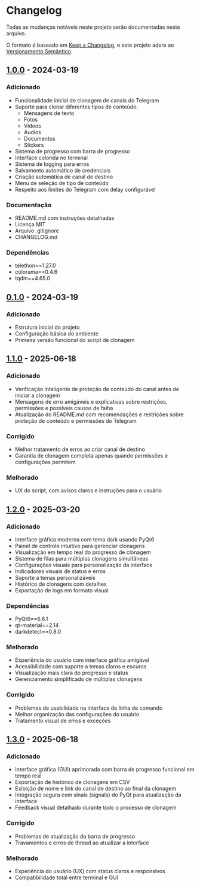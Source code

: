 # Changelog

Todas as mudanças notáveis neste projeto serão documentadas neste arquivo.

O formato é baseado em [Keep a Changelog](https://keepachangelog.com/pt-BR/1.0.0/),
e este projeto adere ao [Versionamento Semântico](https://semver.org/lang/pt-BR/).

## [1.0.0] - 2024-03-19

### Adicionado
- Funcionalidade inicial de clonagem de canais do Telegram
- Suporte para clonar diferentes tipos de conteúdo:
  - Mensagens de texto
  - Fotos
  - Vídeos
  - Áudios
  - Documentos
  - Stickers
- Sistema de progresso com barra de progresso
- Interface colorida no terminal
- Sistema de logging para erros
- Salvamento automático de credenciais
- Criação automática de canal de destino
- Menu de seleção de tipo de conteúdo
- Respeito aos limites do Telegram com delay configurável

### Documentação
- README.md com instruções detalhadas
- Licença MIT
- Arquivo .gitignore
- CHANGELOG.md

### Dependências
- telethon==1.27.0
- colorama==0.4.6
- tqdm==4.65.0

## [0.1.0] - 2024-03-19

### Adicionado
- Estrutura inicial do projeto
- Configuração básica do ambiente
- Primeira versão funcional do script de clonagem

## [1.1.0] - 2025-06-18

### Adicionado
- Verificação inteligente de proteção de conteúdo do canal antes de iniciar a clonagem
- Mensagens de erro amigáveis e explicativas sobre restrições, permissões e possíveis causas de falha
- Atualização do README.md com recomendações e restrições sobre proteção de conteúdo e permissões do Telegram

### Corrigido
- Melhor tratamento de erros ao criar canal de destino
- Garantia de clonagem completa apenas quando permissões e configurações permitem

### Melhorado
- UX do script, com avisos claros e instruções para o usuário

## [1.2.0] - 2025-03-20

### Adicionado
- Interface gráfica moderna com tema dark usando PyQt6
- Painel de controle intuitivo para gerenciar clonagens
- Visualização em tempo real do progresso de clonagem
- Sistema de filas para múltiplas clonagens simultâneas
- Configurações visuais para personalização da interface
- Indicadores visuais de status e erros
- Suporte a temas personalizáveis
- Histórico de clonagens com detalhes
- Exportação de logs em formato visual

### Dependências
- PyQt6==6.6.1
- qt-material==2.14
- darkdetect==0.8.0

### Melhorado
- Experiência do usuário com interface gráfica amigável
- Acessibilidade com suporte a temas claros e escuros
- Visualização mais clara do progresso e status
- Gerenciamento simplificado de múltiplas clonagens

### Corrigido
- Problemas de usabilidade na interface de linha de comando
- Melhor organização das configurações do usuário
- Tratamento visual de erros e exceções

## [1.3.0] - 2025-06-18

### Adicionado
- Interface gráfica (GUI) aprimorada com barra de progresso funcional em tempo real
- Exportação de histórico de clonagens em CSV
- Exibição de nome e link do canal de destino ao final da clonagem
- Integração segura com sinais (signals) do PyQt para atualização da interface
- Feedback visual detalhado durante todo o processo de clonagem

### Corrigido
- Problemas de atualização da barra de progresso
- Travamentos e erros de thread ao atualizar a interface

### Melhorado
- Experiência do usuário (UX) com status claros e responsivos
- Compatibilidade total entre terminal e GUI

[1.0.0]: https://github.com/seu-usuario/clonecat/compare/v0.1.0...v1.0.0
[0.1.0]: https://github.com/seu-usuario/clonecat/releases/tag/v0.1.0
[1.1.0]: https://github.com/seu-usuario/clonecat/compare/v1.0.0...v1.1.0
[1.2.0]: https://github.com/seu-usuario/clonecat/compare/v1.1.0...v1.2.0
[1.3.0]: https://github.com/seu-usuario/clonecat/compare/v1.2.0...v1.3.0 